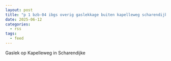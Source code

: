 ```yaml
---
layout: post
title: "p 1 bzb-04 ibgs overig gaslekkage buiten kapelleweg scharendijke 192895 192845"
date: 2025-06-12
categories: 
  - rss
tags: 
  - feed
---
```


Gaslek op Kapelleweg in Scharendijke
